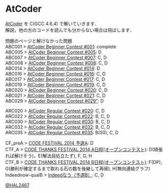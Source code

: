AtCoder
=
[AtCoder][2] を C(GCC 4.6.4) で解いていきます．  
解説，他の方のコードを読んでも分からない場合は飛ばします．

問題のページと解けなかった問題  
ABC001 > [AtCoder Beginner Contest #001][3]: complete  
ABC005 > [AtCoder Beginner Contest #005][4]: D  
ABC007 > [AtCoder Beginner Contest #007][5]: C, D  
ABC008 > [AtCoder Beginner Contest #008][6]: C, D  
ABC014 > [AtCoder Beginner Contest #014][7]: D  
ABC016 > [AtCoder Beginner Contest #016][8]: C, D  
ABC017 > [AtCoder Beginner Contest #017][16]: C, D  
ABC019 > [AtCoder Beginner Contest #019][17]: C, D  
ABC020 > [AtCoder Beginner Contest #020][20]: C, D  
ABC021 > [AtCoder Beginner Contest #021][21]: C, D  
ABC029 > [AtCoder Beginner Contest #029"][22]: D  

ARC020 > [AtCoder Regular Contest #020][9]: C, D  
ARC022 > [AtCoder Regular Contest #022][10]: B, C, D  
ARC030 > [AtCoder Regular Contest #030][11]: B, C, D  
ARC032 > [AtCoder Regular Contest #032][15]: B, C, D  
ARC035 > [AtCoder Regular Contest #035][18]: B(50), C, D  

CF_preA > [CODE FESTIVAL 2014 予選A][12]: D  
CTF_A > [CODE THANKS FESTIVAL 2014 A日程(オープンコンテスト)][13]: D(頑張れば解けそう)，E(解法目処立たず), F, G, H  
CTF_B > [CODE THANKS FESTIVAL 2014 B日程(オープンコンテスト)][14]: F(DP), G(勝利が確定するまで取れる石の数を後継して再帰), H(無向連結グラフ)  
Indeednow-qualB > [Indeedなう（予選B）][19]: C, D  



[@HAL2467][1]

[1]: https://twitter.com/HAL2467 "@HAL2467"
[2]: http://atcoder.jp/ "AtCoder"

[3]: http://abc001.contest.atcoder.jp/ "AtCoder Beginner Contest #001"
[4]: http://abc005.contest.atcoder.jp/ "AtCoder Beginner Contest #005"
[5]: http://abc007.contest.atcoder.jp/ "AtCoder Beginner Contest #007"
[6]: http://abc008.contest.atcoder.jp/ "AtCoder Beginner Contest #008"
[7]: http://abc014.contest.atcoder.jp/ "AtCoder Beginner Contest #014"
[8]: http://abc016.contest.atcoder.jp/ "AtCoder Beginner Contest #016"
[9]: http://arc020.contest.atcoder.jp/ "AtCoder Regular Contest #020"
[10]: http://arc022.contest.atcoder.jp/ "AtCoder Regular Contest #022"
[11]: http://arc030.contest.atcoder.jp/ "AtCoder Regular Contest #030"
[12]: http://code-festival-2014-quala.contest.atcoder.jp/ "CODE FESTIVAL 2014 予選A"
[13]: http://code-thanks-festival-2014-a-open.contest.atcoder.jp/ "CODE THANKS FESTIVAL 2014 A日程(オープンコンテスト)"
[14]: http://code-thanks-festival-2014-b-open.contest.atcoder.jp/ "CODE THANKS FESTIVAL 2014 B日程(オープンコンテスト)"

[15]: http://arc032.contest.atcoder.jp/ "AtCoder Regular Contest #032"
[16]: http://abc017.contest.atcoder.jp/ "AtCoder Beginner Contest #017"
[17]: http://abc019.contest.atcoder.jp/ "AtCoder Beginner Contest #019"
[18]: http://arc035.contest.atcoder.jp/ "AtCoder Regular Contest #035"
[19]: http://indeednow-qualb.contest.atcoder.jp/ "Indeedなう（予選B）"
[20]: http://abc020.contest.atcoder.jp/ "AtCoder Beginner Contest #020"
[21]: http://abc021.contest.atcoder.jp/ "AtCoder Beginner Contest #021"
[22]: http://abc029.contest.atcoder.jp/ "AtCoder Beginner Contest #029"

